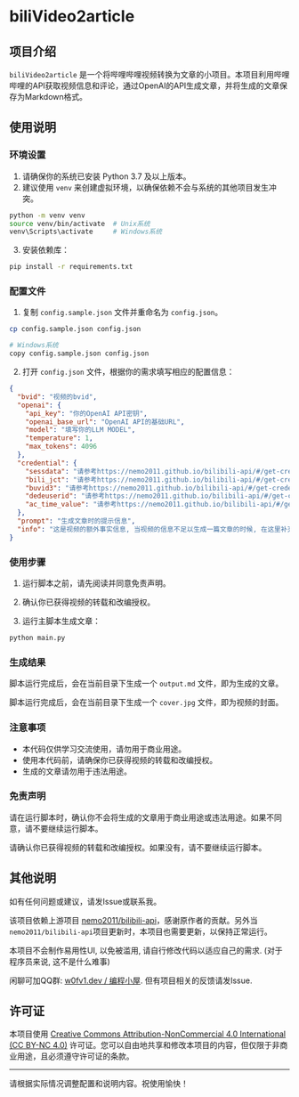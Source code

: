 # biliVideo2article

## 项目介绍

`biliVideo2article`
是一个将哔哩哔哩视频转换为文章的小项目。本项目利用哔哩哔哩的API获取视频信息和评论，通过OpenAI的API生成文章，并将生成的文章保存为Markdown格式。

## 使用说明

### 环境设置

1. 请确保你的系统已安装 Python 3.7 及以上版本。
2. 建议使用 `venv` 来创建虚拟环境，以确保依赖不会与系统的其他项目发生冲突。

```bash
python -m venv venv
source venv/bin/activate  # Unix系统
venv\Scripts\activate     # Windows系统
```

3. 安装依赖库：

```bash
pip install -r requirements.txt
```

### 配置文件

1. 复制 `config.sample.json` 文件并重命名为 `config.json`。

```bash
cp config.sample.json config.json

# Windows系统
copy config.sample.json config.json
```

2. 打开 `config.json` 文件，根据你的需求填写相应的配置信息：

```json
{
  "bvid": "视频的bvid",
  "openai": {
    "api_key": "你的OpenAI API密钥",
    "openai_base_url": "OpenAI API的基础URL",
    "model": "填写你的LLM MODEL",
    "temperature": 1,
    "max_tokens": 4096
  },
  "credential": {
    "sessdata": "请参考https://nemo2011.github.io/bilibili-api/#/get-credential获得sessdata",
    "bili_jct": "请参考https://nemo2011.github.io/bilibili-api/#/get-credential获得bili_jct",
    "buvid3": "请参考https://nemo2011.github.io/bilibili-api/#/get-credential获得buvid3",
    "dedeuserid": "请参考https://nemo2011.github.io/bilibili-api/#/get-credential获得dedeuserid",
    "ac_time_value": "请参考https://nemo2011.github.io/bilibili-api/#/get-credential获得ac_time_value"
  },
  "prompt": "生成文章时的提示信息",
  "info": "这是视频的额外事实信息, 当视频的信息不足以生成一篇文章的时候, 在这里补充事实信息, 如果不需要, 请删除留空."
}
```

### 使用步骤

1. 运行脚本之前，请先阅读并同意免责声明。

2. 确认你已获得视频的转载和改编授权。

3. 运行主脚本生成文章：

```bash
python main.py
```

### 生成结果

脚本运行完成后，会在当前目录下生成一个 `output.md` 文件，即为生成的文章。

脚本运行完成后，会在当前目录下生成一个 `cover.jpg` 文件，即为视频的封面。

### 注意事项

- 本代码仅供学习交流使用，请勿用于商业用途。
- 使用本代码前，请确保你已获得视频的转载和改编授权。
- 生成的文章请勿用于违法用途。

### 免责声明

请在运行脚本时，确认你不会将生成的文章用于商业用途或违法用途。如果不同意，请不要继续运行脚本。

请确认你已获得视频的转载和改编授权。如果没有，请不要继续运行脚本。

## 其他说明

如有任何问题或建议，请发Issue或联系我。

该项目依赖上游项目
[nemo2011/bilibili-api](https://github.com/Nemo2011/bilibili-api)，感谢原作者的贡献。另外当`nemo2011/bilibili-api`项目更新时，本项目也需要更新，以保持正常运行。

本项目不会制作易用性UI, 以免被滥用, 请自行修改代码以适应自己的需求. (对于程序员来说, 这不是什么难事)

闲聊可加QQ群:  [w0fv1.dev / 编程小屋](https://qm.qq.com/q/tqTsZ39nGM). 但有项目相关的反馈请发Issue.


## 许可证

本项目使用 [Creative Commons Attribution-NonCommercial 4.0 International (CC BY-NC 4.0)](https://creativecommons.org/licenses/by-nc/4.0/deed.zh) 许可证。您可以自由地共享和修改本项目的内容，但仅限于非商业用途，且必须遵守许可证的条款。


---

请根据实际情况调整配置和说明内容。祝使用愉快！

